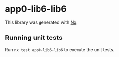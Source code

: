 # app0-lib6-lib6

This library was generated with [Nx](https://nx.dev).

## Running unit tests

Run `nx test app0-lib6-lib6` to execute the unit tests.
